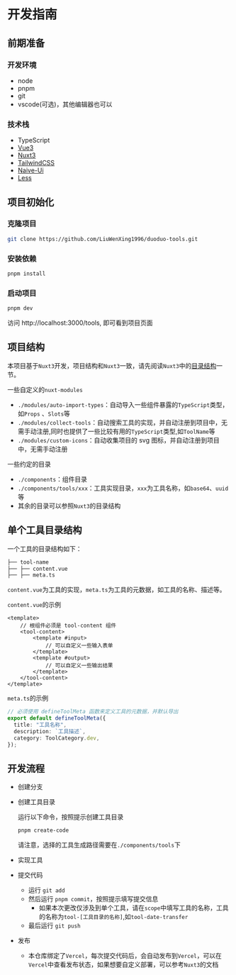 # 开发指南

## 前期准备

### 开发环境

- node 
- pnpm
- git
- vscode(可选)，其他编辑器也可以

### 技术栈

- TypeScript
- [Vue3](https://cn.vuejs.org/)
- [Nuxt3](https://nuxt.com.cn/)
- [TailwindCSS](https://tailwindcss.com/)
- [Naive-Ui](https://www.naiveui.com/zh-CN/os-theme)
- [Less](https://lesscss.org/)

## 项目初始化

### 克隆项目

```bash
git clone https://github.com/LiuWenXing1996/duoduo-tools.git
```
### 安装依赖
```bash
pnpm install
```
### 启动项目
```bash
pnpm dev
```
访问 http://localhost:3000/tools, 即可看到项目页面

## 项目结构

本项目基于`Nuxt3`开发，项目结构和`Nuxt3`一致，请先阅读`Nuxt3`中的[目录结构](https://nuxt.com.cn/docs/guide)一节。

一些自定义的`nuxt-modules`
- `./modules/auto-import-types`：自动导入一些组件暴露的`TypeScript`类型，如`Props` 、`Slots`等
- `./modules/collect-tools`：自动搜索工具的实现，并自动注册到项目中，无需手动注册,同时也提供了一些比较有用的`TypeScript`类型,如`ToolName`等
- `./modules/custom-icons`：自动收集项目的 svg 图标，并自动注册到项目中，无需手动注册

一些约定的目录
- `./components`：组件目录
- `./components/tools/xxx`：工具实现目录，`xxx`为工具名称，如`base64`、`uuid`等
- 其余的目录可以参照`Nuxt3`的目录结构
  
## 单个工具目录结构

一个工具的目录结构如下：
```bash
├── tool-name
├── ├── content.vue
├── ├── meta.ts
```

`content.vue`为工具的实现，`meta.ts`为工具的元数据，如工具的名称、描述等。

`content.vue`的示例
```vue
<template>
    // 根组件必须是 tool-content 组件
    <tool-content>
        <template #input>
            // 可以自定义一些输入表单
        </template>
        <template #output>
            // 可以自定义一些输出结果
        </template>
    </tool-content>
</template>
```

`meta.ts`的示例

```ts
// 必须使用 defineToolMeta 函数来定义工具的元数据，并默认导出
export default defineToolMeta({
  title: "工具名称",
  description: `工具描述`,
  category: ToolCategory.dev,
});
```

## 开发流程
- 创建分支
- 创建工具目录

    运行以下命令，按照提示创建工具目录
    ```bash
    pnpm create-code
    ```
    请注意，选择的工具生成路径需要在`./components/tools`下
- 实现工具
- 提交代码
  - 运行 `git add`
  - 然后运行 `pnpm commit`，按照提示填写提交信息
    - 如果本次更改仅涉及到单个工具，请在`scope`中填写工具的名称，工具的名称为`tool-[工具目录的名称]`,如`tool-date-transfer`
  - 最后运行 `git push`
- 发布
  - 本仓库绑定了`Vercel`，每次提交代码后，会自动发布到`Vercel`，可以在`Vercel`中查看发布状态，如果想要自定义部署，可以参考`Nuxt3`的文档    